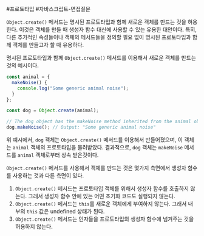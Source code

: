 #프로토타입 #자바스크립트-면접질문 

`Object.create()` 메서드는 명시된 프로토타입과 함께 새로운 객체를 만드는 것을 허용한다. 이것은 객체를 만들 때 생성자 함수 대신에 사용할 수 있는 유용한 대안이다. 특히, 다른 추가적인 속성들이나 객체의 메서드들을 정의할 필요 없이 명시된 프로토타입과 함께 객체를 만들고자 할 때 유용하다. 

명시된 프로토타입과 함께 `Object.create()` 메서드를 이용해서 새로운 객체를 만드는 것의 예시이다. 
```javascript
const animal = {
  makeNoise() {
    console.log("Some generic animal noise");
  }
};

const dog = Object.create(animal);

// The dog object has the makeNoise method inherited from the animal object
dog.makeNoise(); // Output: "Some generic animal noise"

```

위 예시에서, `dog` 객체는 `Object.create()` 메서드를 이용해서 만들어졌으며, 이 객체는 `animal` 객체의 프로토타입을 물려받았다. 결과적으로, `dog` 객체는 `makeNoise` 메서드를 `animal` 객체로부터 상속 받은것이다. 

`Object.create()` 메서드를 사용해서 객체를 만드는 것은 몇가지 측면에서 생성자 함수를 사용하는 것과 다른 측면이 있다. 

1. `Object.create()` 메서드는 프로토타입 객체를 위해서 생성자 함수를 호출하지 않는다.  그래서 생성자 함수 안에 있는 어떤 초기화 코드도 실행되지 않는다. 
2. `Object.create()` 메서드는 `this`를 새로운 객체에게 부여하지 않는다. 그래서 내부의 `this` 값은 undefined 상태가 된다. 
3. `Object.create()` 메서드는 인자들을 프로토타입의 생성자 함수에 넘겨주는 것을 허용하지 않는다. 
